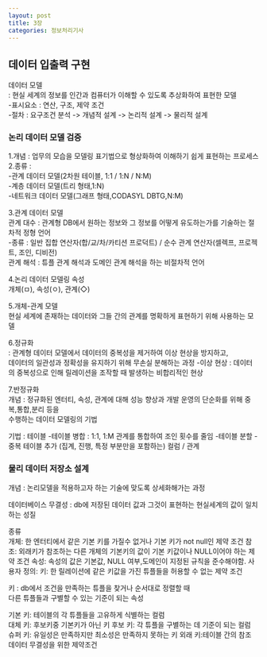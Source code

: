 ```yaml
---
layout: post
title: 3장
categories: 정보처리기사 
---
```


## 데이터 입출력 구현

데이터 모델<br>
: 현실 세계의 정보를 인간과 컴퓨터가 이해할 수 있도록 추상화하여 표현한 모델<br>
-표시요소 : 연산, 구조, 제약 조건<br>
-절차 : 요구조건 분석 -> 개념적 설계 -> 논리적 설계 -> 물리적 설계

<h3>논리 데이터 모델 검증</h3>
1.개념 : 업무의 모습을 모델링 표기법으로 형상화하여 이해하기 쉽게 표현하는 프로세스<br>
2.종류 : <br>
-관계 데이터 모델(2차원 테이블, 1:1 / 1:N / N:M)<br>
-계층 데이터 모델(트리 형태,1:N)<br>
-네트워크 데이터 모델(그래프 형태,CODASYL DBTG,N:M)<br>

3.관계 데이터 모델<br>
관계 대수 : 관계형 DB에서 원하는 정보와 그 정보를 어떻게 유도하는가를 기술하는 절차적 정형 언어<br>
-종류 : 일반 집합 연산자(합/교/차/카티션 프로덕트) / 순수 관계 연산자(셀렉프, 프로젝트, 조인, 디비전)<br>
관계 해석 : 튜플 관계 해석과 도메인 관계 해석을 하는 비절차적 언어

4.논리 데이터 모델링 속성<br>
개체(ㅁ), 속성(ㅇ), 관계(◇)

5.개체-관계 모델<br>
현실 세계에 존재하는 데이터와 그들 간의 관계를 명확하게 표현하기 위해 사용하는 모델

6.정규화<br>
: 관계형 데이터 모델에서 데이터의 중복성을 제거하여 이상 현상을 방지하고,<br>
 데이터의 일관성과 정확성을 유지하기 위해 무손실 분해하는 과정
-이상 현상 : 데이터의 중복성으로 인해 릴레이션을 조작할 때 발생하는 비합리적인 현상

7.반정규화<br>
개념 : 정규화된 엔터티, 속성, 관계에 대해 성능 향상과 개발 운영의 단순화를 위해 중복,통합,분리 등을<br>
수행하는 데이터 모델링의 기법

기법 : 테이블
      -테이블 병합 : 1:1, 1:M 관계를 통합하여 조인 횟수를 줄임
      -테이블 분할
      -중복 테이블 추가 (집계, 진행, 특정 부분만을 포함하는)
      컬럼 / 관계

<h3>물리 데이터 저장소 설계</h3>
개념 : 논리모델을 적용하고자 하는 기술에 맞도록 상세화해가는 과정

데이터베이스 무결성 : db에 저장된 데이터 값과 그것이 표현하는 현실세계의 값이 일치하는 성질

종류<br>
개체: 한 엔터티에서 같은 기본 키를 가질수 없거나 기본 키가 not null인 제약 조건
참조: 외래키가 참조하는 다른 개체의 기본키의 값이 기본 키값이나 NULL이어야 하는 제약 조건
속성: 속성의 값은 기본값, NULL 여부,도메인이 지정된 규칙을 준수해야함.
사용자 정의:
키: 한 릴레이션에 같은 키값을 가진 튜플들을 허용할 수 없는 제약 조건

키 : db에서 조건을 만족하는 튜플을 찾거나 순서대로 정렬할 때<br>
다른 튜플들과 구별할 수 있는 기준이 되는 속성

기본 키: 테이블의 각 튜플들을 고유하게 식별하는 컬럼<br>
대체 키: 후보키중 기본키가 아닌 키
후보 키: 각 튜플을 구별하는 데 기준이 되는 컬럼
슈퍼 키: 유일성은 만족하지만 최소성은 만족하지 못하는 키
외래 키:테이블 간의 참조 데이터 무결성을 위한 제약조건






